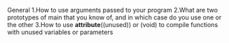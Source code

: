 General
1.How to use arguments passed to your program
2.What are two prototypes of main that you know of, and in which case do you use one or the other
3.How to use __attribute__((unused)) or (void) to compile functions with unused variables or parameters

